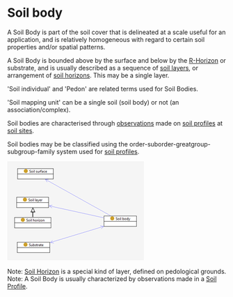 # Soil body
A Soil Body is part of the soil cover that is delineated at a scale useful for an application, and is relatively homogeneous with regard to certain soil properties and/or spatial patterns. 

A Soil Body is bounded above by the surface and below by the [R-Horizon](soil-layer.md) or substrate, and is usually described as a sequence of [soil layers](soil-layer.md), or arrangement of [soil horizons](soil-layer.md). This may be a single layer.  

'Soil individual' and 'Pedon' are related terms used for Soil Bodies.

'Soil mapping unit' can be a single soil (soil body) or not (an association/complex).

Soil bodies are characterised through [observations](sosa.md) made on [soil profiles](soil-profile.md) at [soil sites](site.md). 

Soil bodies may be be classified using the order-suborder-greatgroup-subgroup-family system used for [soil profiles](soil-profile.md). 

![Soil body](../fig/SoilBody-description.png)

Note: [Soil Horizon](soil-layer.md) is a special kind of layer, defined on pedological grounds. 
Note: A Soil Body is usually characterized by observations made in a [Soil Profile](soil-profile.md).

